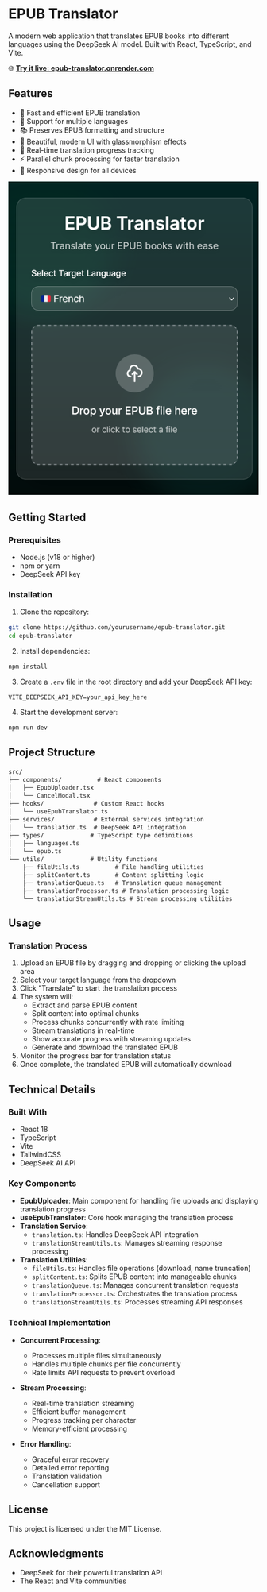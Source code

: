 # EPUB Translator

A modern web application that translates EPUB books into different languages using the DeepSeek AI model. Built with React, TypeScript, and Vite.

🌐 **[Try it live: epub-translator.onrender.com](https://epub-translator.onrender.com/)**

## Features

- 🚀 Fast and efficient EPUB translation
- 🎯 Support for multiple languages
- 📚 Preserves EPUB formatting and structure
- 💫 Beautiful, modern UI with glassmorphism effects
- 🔄 Real-time translation progress tracking
- ⚡ Parallel chunk processing for faster translation
- 📱 Responsive design for all devices

![EPUB Translator Screenshot](screenshot.png)

## Getting Started

### Prerequisites

- Node.js (v18 or higher)
- npm or yarn
- DeepSeek API key

### Installation

1. Clone the repository:
```bash
git clone https://github.com/yourusername/epub-translator.git
cd epub-translator
```

2. Install dependencies:
```bash
npm install
```

3. Create a `.env` file in the root directory and add your DeepSeek API key:
```env
VITE_DEEPSEEK_API_KEY=your_api_key_here
```

4. Start the development server:
```bash
npm run dev
```

## Project Structure

```
src/
├── components/          # React components
│   ├── EpubUploader.tsx
│   └── CancelModal.tsx
├── hooks/              # Custom React hooks
│   └── useEpubTranslator.ts
├── services/           # External services integration
│   └── translation.ts  # DeepSeek API integration
├── types/             # TypeScript type definitions
│   ├── languages.ts
│   └── epub.ts
└── utils/             # Utility functions
    ├── fileUtils.ts          # File handling utilities
    ├── splitContent.ts       # Content splitting logic
    ├── translationQueue.ts   # Translation queue management
    ├── translationProcessor.ts # Translation processing logic
    └── translationStreamUtils.ts # Stream processing utilities
```

## Usage

### Translation Process

1. Upload an EPUB file by dragging and dropping or clicking the upload area
2. Select your target language from the dropdown
3. Click "Translate" to start the translation process
4. The system will:
   - Extract and parse EPUB content
   - Split content into optimal chunks
   - Process chunks concurrently with rate limiting
   - Stream translations in real-time
   - Show accurate progress with streaming updates
   - Generate and download the translated EPUB
5. Monitor the progress bar for translation status
6. Once complete, the translated EPUB will automatically download

## Technical Details

### Built With
- React 18
- TypeScript
- Vite
- TailwindCSS
- DeepSeek AI API

### Key Components

- **EpubUploader**: Main component for handling file uploads and displaying translation progress
- **useEpubTranslator**: Core hook managing the translation process
- **Translation Service**: 
  - `translation.ts`: Handles DeepSeek API integration
  - `translationStreamUtils.ts`: Manages streaming response processing
- **Translation Utilities**:
  - `fileUtils.ts`: Handles file operations (download, name truncation)
  - `splitContent.ts`: Splits EPUB content into manageable chunks
  - `translationQueue.ts`: Manages concurrent translation requests
  - `translationProcessor.ts`: Orchestrates the translation process
  - `translationStreamUtils.ts`: Processes streaming API responses

### Technical Implementation

- **Concurrent Processing**: 
  - Processes multiple files simultaneously
  - Handles multiple chunks per file concurrently
  - Rate limits API requests to prevent overload

- **Stream Processing**:
  - Real-time translation streaming
  - Efficient buffer management
  - Progress tracking per character
  - Memory-efficient processing

- **Error Handling**:
  - Graceful error recovery
  - Detailed error reporting
  - Translation validation
  - Cancellation support

## License

This project is licensed under the MIT License.

## Acknowledgments

- DeepSeek for their powerful translation API
- The React and Vite communities
